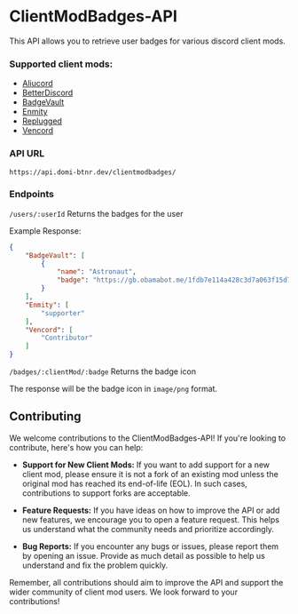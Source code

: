# ClientModBadges-API

This API allows you to retrieve user badges for various discord client mods.

### Supported client mods:

- [Aliucord](https://github.com/Aliucord/Aliucord)
- [BetterDiscord](https://github.com/BetterDiscord/BetterDiscord)
- [BadgeVault](https://github.com/WolfPlugs/BadgeVault)
- [Enmity](https://github.com/enmity-mod/enmity)
- [Replugged](https://github.com/replugged-org/replugged)
- [Vencord](https://github.com/Vendicated/Vencord)

### API URL

```
https://api.domi-btnr.dev/clientmodbadges/
```

### Endpoints

`/users/:userId` Returns the badges for the user

Example Response:

```json
{
    "BadgeVault": [
        {
            "name": "Astronaut",
            "badge": "https://gb.obamabot.me/1fdb7e114a428c3d7a063f15d7616b59447e490f.png"
        }
    ],
    "Enmity": [
        "supporter"
    ],
    "Vencord": [
        "Contributor"
    ]
}
```

`/badges/:clientMod/:badge` Returns the badge icon

The response will be the badge icon in `image/png` format.

## Contributing

We welcome contributions to the ClientModBadges-API! If you're looking to contribute, here's how you can help:

- **Support for New Client Mods:** If you want to add support for a new client mod, please ensure it is not a fork of an existing mod unless the original mod has reached its end-of-life (EOL). In such cases, contributions to support forks are acceptable.

- **Feature Requests:** If you have ideas on how to improve the API or add new features, we encourage you to open a feature request. This helps us understand what the community needs and prioritize accordingly.

- **Bug Reports:** If you encounter any bugs or issues, please report them by opening an issue. Provide as much detail as possible to help us understand and fix the problem quickly.

Remember, all contributions should aim to improve the API and support the wider community of client mod users. We look forward to your contributions!
